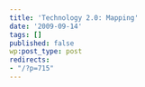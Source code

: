 ```yaml
---
title: 'Technology 2.0: Mapping'
date: '2009-09-14'
tags: []
published: false
wp:post_type: post
redirects:
- "/?p=715"
---
```


